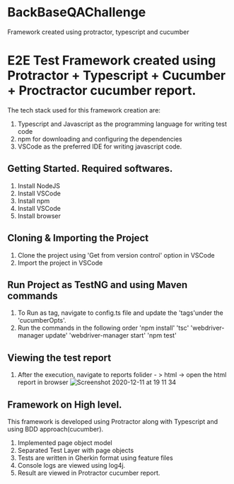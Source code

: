 # BackBaseQAChallenge
Framework created using protractor, typescript and cucumber

# E2E Test Framework created using Protractor + Typescript + Cucumber + Proctractor cucumber report.

The tech stack used for this framework creation are:

1. Typescript and Javascript as the programming language for writing test code
2. npm for downloading and configuring the dependencies
4. VSCode as the preferred IDE for writing javascript code.

## Getting Started. Required softwares.

1. Install NodeJS
2. Install VSCode 
3. Install npm
4. Install VSCode
5. Install browser

## Cloning & Importing the Project
1. Clone the project using 'Get from version control' option in VSCode
2. Import the project in VSCode

## Run Project as TestNG and using Maven commands
1. To Run as tag, navigate to config.ts file and update the 'tags'under the 'cucumberOpts'.
2. Run the commands in the following order 
'npm install' 
'tsc' 
'webdriver-manager update'
'webdriver-manager start' 
'npm test'

## Viewing the test report
1. After the execution, navigate to reports folider - > html -> open the html report in browser
![Screenshot 2020-12-11 at 19 11 34](https://user-images.githubusercontent.com/15077514/101940346-a4e63800-3be6-11eb-9213-5bb08e93ab27.png)
## Framework on High level.
This framework is developed using Protractor  along with Typescript and using BDD approach(cucumber).

1. Implemented page object model
2. Separated Test Layer with page objects
3. Tests are written in Gherkin format using feature files
4. Console logs are viewed using log4j.
5. Result are viewed in Protractor cucumber report.
